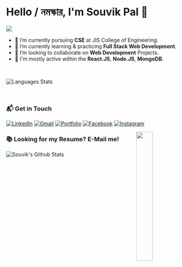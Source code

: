 # Hello / নমস্কার, I'm Souvik Pal 👋

<img align="left" src="https://user-images.githubusercontent.com/64771649/153574835-24e7d969-373f-42c0-b031-fbe5e79c6e3d.gif">

<br />

- 🔭 I’m currently pursuing **CSE** at JIS College of Engineering.
- 🌱 I’m currently learning & practicing **Full Stack Web Development**.
- 👯 I’m looking to collaborate on **Web Development** Projects.
- 💬 I'm mostly active within the **React.JS**, **Node.JS**, **MongoDB**.

<br />

![Languages Stats](https://github-readme-stats-eight-theta.vercel.app/api/top-langs/?username=souvikpal2000&layout=compact&theme=radical)

<br clear="left"/>

### 📬 Get in Touch

[![LinkedIn](https://img.shields.io/badge/-LINKEDIN-0077B5?style=for-the-badge&logo=linkedin&logoColor=white)](https://www.linkedin.com/in/souvik-pal-4b4138171/)
[![Gmail](https://img.shields.io/badge/-GMAIL-D14836?style=for-the-badge&logo=gmail&logoColor=white)](mailto:spal62588@gmail.com)
[![Portfolio](https://img.shields.io/badge/-Portfolio-000000?style=for-the-badge&logo=react&logoColor=white)](https://portfolio-souvikpal.herokuapp.com/)
[![Facebook](https://img.shields.io/badge/-FACEBOOK-0077B5?style=for-the-badge&logo=facebook&logoColor=white)](https://www.facebook.com/souvik.pal.92167/)
[![Instagram](https://img.shields.io/badge/-INSTAGRAM-0077B5?style=for-the-badge&logo=instagram&logoColor=red)](https://www.instagram.com/souvik_pal2000/)

<img align="right" width="30%" src="https://user-images.githubusercontent.com/64771649/153985837-5f9547c3-b105-4c7c-8535-abcbb286570e.gif">

### 📚 Looking for my Resume? E-Mail me!

![Souvik's Github Stats](https://github-readme-stats.vercel.app/api?username=souvikpal2000&show_icons=true&theme=radical)

<br clear="right"/>